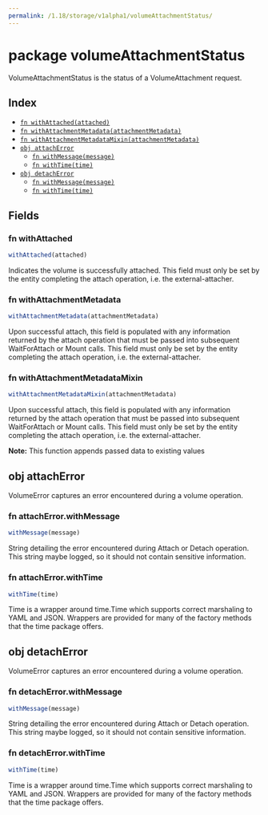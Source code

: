 ```yaml
---
permalink: /1.18/storage/v1alpha1/volumeAttachmentStatus/
---
```


# package volumeAttachmentStatus

VolumeAttachmentStatus is the status of a VolumeAttachment request.

## Index

* [`fn withAttached(attached)`](#fn-withattached)
* [`fn withAttachmentMetadata(attachmentMetadata)`](#fn-withattachmentmetadata)
* [`fn withAttachmentMetadataMixin(attachmentMetadata)`](#fn-withattachmentmetadatamixin)
* [`obj attachError`](#obj-attacherror)
  * [`fn withMessage(message)`](#fn-attacherrorwithmessage)
  * [`fn withTime(time)`](#fn-attacherrorwithtime)
* [`obj detachError`](#obj-detacherror)
  * [`fn withMessage(message)`](#fn-detacherrorwithmessage)
  * [`fn withTime(time)`](#fn-detacherrorwithtime)

## Fields

### fn withAttached

```ts
withAttached(attached)
```

Indicates the volume is successfully attached. This field must only be set by the entity completing the attach operation, i.e. the external-attacher.

### fn withAttachmentMetadata

```ts
withAttachmentMetadata(attachmentMetadata)
```

Upon successful attach, this field is populated with any information returned by the attach operation that must be passed into subsequent WaitForAttach or Mount calls. This field must only be set by the entity completing the attach operation, i.e. the external-attacher.

### fn withAttachmentMetadataMixin

```ts
withAttachmentMetadataMixin(attachmentMetadata)
```

Upon successful attach, this field is populated with any information returned by the attach operation that must be passed into subsequent WaitForAttach or Mount calls. This field must only be set by the entity completing the attach operation, i.e. the external-attacher.

**Note:** This function appends passed data to existing values

## obj attachError

VolumeError captures an error encountered during a volume operation.

### fn attachError.withMessage

```ts
withMessage(message)
```

String detailing the error encountered during Attach or Detach operation. This string maybe logged, so it should not contain sensitive information.

### fn attachError.withTime

```ts
withTime(time)
```

Time is a wrapper around time.Time which supports correct marshaling to YAML and JSON.  Wrappers are provided for many of the factory methods that the time package offers.

## obj detachError

VolumeError captures an error encountered during a volume operation.

### fn detachError.withMessage

```ts
withMessage(message)
```

String detailing the error encountered during Attach or Detach operation. This string maybe logged, so it should not contain sensitive information.

### fn detachError.withTime

```ts
withTime(time)
```

Time is a wrapper around time.Time which supports correct marshaling to YAML and JSON.  Wrappers are provided for many of the factory methods that the time package offers.